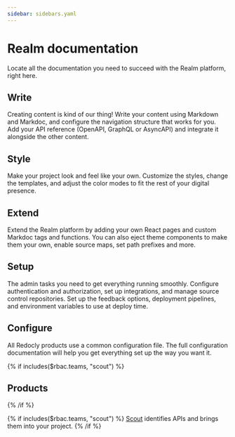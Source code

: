 ```yaml
---
sidebar: sidebars.yaml
---
```

# Realm documentation

Locate all the documentation you need to succeed with the Realm platform, right here.

## Write

Creating content is kind of our thing!
Write your content using Markdown and Markdoc, and configure the navigation structure that works for you.
Add your API reference (OpenAPI, GraphQL or AsyncAPI) and integrate it alongside the other content.

## Style

Make your project look and feel like your own.
Customize the styles, change the templates, and adjust the color modes to fit the rest of your digital presence.

## Extend

Extend the Realm platform by adding your own React pages and custom Markdoc tags and functions.
You can also eject theme components to make them your own, enable source maps, set path prefixes and more.

## Setup

The admin tasks you need to get everything running smoothly.
Configure authentication and authorization, set up integrations, and manage source control repositories.
Set up the feedback options, deployment pipelines, and environment variables to use at deploy time.

## Configure

All Redocly products use a common configuration file.
The full configuration documentation will help you get everything set up the way you want it.


{% if includes($rbac.teams, "scout") %}
## Products
{% /if %}


{% if includes($rbac.teams, "scout") %}
  [Scout](scout/index.md) identifies APIs and brings them into your project.
{% /if %}
